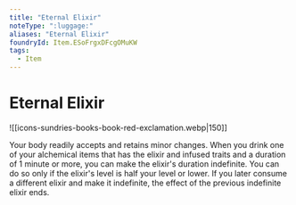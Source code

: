 ```yaml
---
title: "Eternal Elixir"
noteType: ":luggage:"
aliases: "Eternal Elixir"
foundryId: Item.ESoFrgxDFcgOMuKW
tags:
  - Item
---
```


# Eternal Elixir
![[icons-sundries-books-book-red-exclamation.webp|150]]

Your body readily accepts and retains minor changes. When you drink one of your alchemical items that has the elixir and infused traits and a duration of 1 minute or more, you can make the elixir's duration indefinite. You can do so only if the elixir's level is half your level or lower. If you later consume a different elixir and make it indefinite, the effect of the previous indefinite elixir ends.

